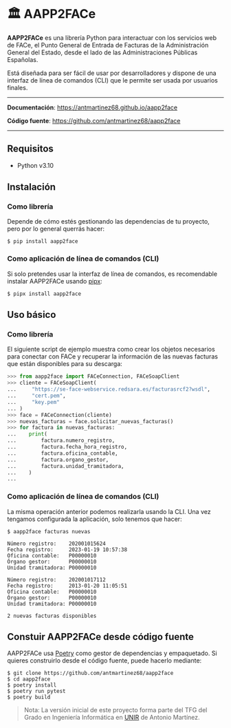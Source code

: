 # 🏛️ AAPP2FACe

**AAPP2FACe** es una librería Python para interactuar con los servicios
web de FACe, el Punto General de Entrada de Facturas de la
Administración General del Estado, desde el lado de las Administraciones
Públicas Españolas.

Está diseñada para ser fácil de usar por desarrolladores y dispone de
una interfaz de línea de comandos (CLI) que le permite ser usada por
usuarios finales.

---

**Documentación**: <a href="https://antmartinez68.github.io/aapp2face" target="_blank">https://antmartinez68.github.io/aapp2face</a>

**Código fuente**: <a href="https://github.com/antmartinez68/aapp2face" target="_blank">https://github.com/antmartinez68/aapp2face</a>

---

## Requisitos

- Python v3.10

## Instalación

### Como librería

Depende de cómo estés gestionando las dependencias de tu proyecto, pero
por lo general querrás hacer:

```shell
$ pip install aapp2face
```
### Como aplicación de línea de comandos (CLI)

Si solo pretendes usar la interfaz de línea de comandos, es recomendable
instalar AAPP2FACe usando [pipx](https://pypa.github.io/pipx):

```shell
$ pipx install aapp2face
```

## Uso básico

### Como librería

El siguiente script de ejemplo muestra como crear los objetos necesarios
para conectar con FACe y recuperar la información de las nuevas facturas
que están disponibles para su descarga:

```python
>>> from aapp2face import FACeConnection, FACeSoapClient
>>> cliente = FACeSoapClient(
...     "https://se-face-webservice.redsara.es/facturasrcf2?wsdl",
...     "cert.pem",
...     "key.pem"
... )
>>> face = FACeConnection(cliente)
>>> nuevas_facturas = face.solicitar_nuevas_facturas()
>>> for factura in nuevas_facturas:
...    print(
...        factura.numero_registro,
...        factura.fecha_hora_registro,
...        factura.oficina_contable,
...        factura.organo_gestor,
...        factura.unidad_tramitadora,
...    )
...
```
### Como aplicación de línea de comandos (CLI)

La misma operación anterior podemos realizarla usando la CLI. Una vez
tengamos configurada la aplicación, solo tenemos que hacer:

```console
$ aapp2face facturas nuevas

Número registro:    202001015624
Fecha registro:     2023-01-19 10:57:38
Oficina contable:   P00000010
Órgano gestor:      P00000010
Unidad tramitadora: P00000010

Número registro:    202001017112
Fecha registro:     2013-01-20 11:05:51
Oficina contable:   P00000010
Órgano gestor:      P00000010
Unidad tramitadora: P00000010

2 nuevas facturas disponibles

```

## Constuir AAPP2FACe desde código fuente

AAPP2FACe usa [Poetry](https://python-poetry.org/) como gestor de
dependencias y empaquetado. Si quieres construirlo desde el código
fuente, puede hacerlo mediante:

```shell
$ git clone https://github.com/antmartinez68/aapp2face
$ cd aapp2face
$ poetry install
$ poetry run pytest
$ poetry build
```

> Nota: La versión inicial de este proyecto forma parte del TFG del
Grado en Ingeniería Informática en [UNIR](https://www.unir.net) de
Antonio Martínez.
